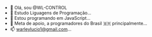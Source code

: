 - 🤔 Olá, sou @WL-CONTROL
- 👀 Estudo Liguagens de Programação...
- 🌱 Estou programando em JavaScript...
- 💞️ Meta de apoio, a programadores do Brasil  🇧🇷  principalmente...
- 📫 warleylucio1@gmail.com...

<!---
WL-CONTROL/WL-CONTROL is a ✨ special ✨ repository because its `README.md` (this file) appears on your GitHub profile.
You can click the Preview link to take a look at your changes.
--->
